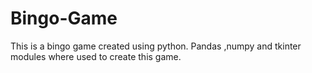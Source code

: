 # Bingo-Game
This is a bingo game created using python. Pandas ,numpy and tkinter modules where used to create this game.

